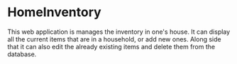 # HomeInventory
This web application is manages the inventory in one's house. It can display all the current items that are in a household, or add new ones.
Along side that it can also edit the already existing items and delete them from the database.
